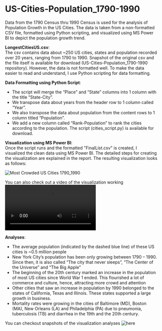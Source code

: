 # US-Cities-Population_1790-1990
Data from the 1790 Census thru 1990 Census is used for the analysis of Population Growth in the US Cities. The data is taken from a non-formatted CSV file, formatted using Python scripting, and visualized using MS Power BI to depict the population growth trend.

**LongestCitiesUS.csv**:  
The csv contains data about ~250 US cities, states and population recorded over 20 years, ranging from 1790 to 1990. Snapshot of the original csv and the file itself is available for download (US-Cities-Population_1790-1990 repository). However, the data is not formatted well. To make the data easier to read and understand, I use Python scripting for data formatting.  

**Data Formatting using Python Script**:  
- The script will merge the “Place” and “State” columns into 1 column with the title “State-City”.
- We transpose data about years from the header row to 1 column called “Year”.
- We also transpose the data about population from the content rows to 1 column titled “Population”.
- We add a new column called “Rank-Population” to rank the cities according to the population.
The script (cities_script.py) is available for download.  

**Visualization using MS Power BI**:  
Once the script runs and the formatted "FinalList.csv" is created, I visualized the clean data using MS Power BI. The detailed steps for creating the visualization are explained in the report. The resulting visualization looks as follows:

![Most Crowded US Cities 1790_1990](https://github.com/hetaShah27/US-Cities-Population_1790-1990/blob/master/Snapshots/mostCrowdedUSCitiesViz.png)

You can also check out a video of the visualization working ![here](https://github.com/hetaShah27/US-Cities-Population_1790-1990/blob/master/US%20Cities%20Population%20Growth%20Analysis.webm)  

**Analyses**:  
- The average population (indicated by the dashed blue line) of these US cities is ~0.5 million people
- New York City’s population has been only growing between 1790 – 1990. Since then, it is also called “The city that never sleeps”, “The Center of the Universe” and “The Big Apple”
- The beginning of the 20th century marked an increase in the population of most US cities since World War 1 ended. This flourished a lot of commerce and culture, hence, attracting more crowd and attention
- Other cities that saw an increase in population by 1990 belonged to the states of California, Texas and Illinois. These states supported a large growth in business.
- Mortality rates were growing in the cities of Baltimore (MD), Boston (MA), New Orleans (LA) and Philadelphia (PA) due to pneumonia, tuberculosis (TB) and diarrhea in the 19th and the 20th century.  

You can checkout snapshots of the visualization analyses ![here](https://github.com/hetaShah27/US-Cities-Population_1790-1990/tree/master/Snapshots)
